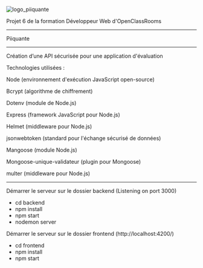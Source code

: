 ![logo_piiquante](https://user-images.githubusercontent.com/106766135/212482518-08db1132-f9c3-4e9d-b15b-f8479ac067c1.png)

Projet 6 de la formation Développeur Web d'OpenClassRooms

---

Piiquante

---

Création d’une API sécurisée pour une application d'évaluation

Technologies utilisées :

Node (environnement d'exécution JavaScript open-source)​​

Bcrypt (algorithme de chiffrement)​​

Dotenv (module de Node.js)​​

Express (framework JavaScript pour Node.js)​​

Helmet (middleware pour Node.js)​​

jsonwebtoken (standard pour l'échange sécurisé de données)​​

Mangoose (module Node.js)​​

Mongoose-unique-validateur (plugin pour Mongoose)​​

multer (middleware pour Node.js)​

---

Démarrer le serveur sur le dossier backend (Listening on port 3000)

- cd backend
- npm install
- npm start
- nodemon server

Démarrer le serveur sur le dossier frontend (http://localhost:4200/)

- cd frontend
- npm install
- npm start
